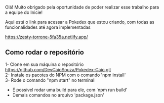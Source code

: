 Olá! Muito obrigado pela oportunidade de poder realizar esse trabalho para a equipe do Inicie!

Aqui está o link para acessar a Pokedex que estou criando, com todas as funcionalidades até agora implementadas

https://zesty-torrone-5fa35a.netlify.app/

## Como rodar o repositório

1- Clone em sua máquina o repositório https://github.com/DevCaioSouza/Pokedex-Caio.git <br>
2- Instale os pacotes do NPM com o comando 'npm install' <br>
3- Rode o comando "npm start" no terminal <br>

- É possível rodar uma build para ele, com 'npm run build'
- Demais comandos no arquivo 'package.json'
